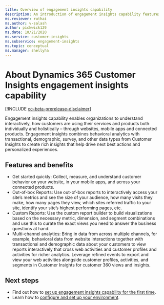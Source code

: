 ```yaml
---
title: Overview of engagement insights capability
description: An introduction of engagement insights capability features and benefits. 
ms.reviewer: ruthai
ms.author: v-salash
author: pickwick129
ms.date: 10/21/2020
ms.service: customer-insights
ms.subservice: engagement-insights 
ms.topic: conceptual
ms.manager: shellyha
---
```


# About Dynamics 365 Customer Insights engagement insights capability 

[!INCLUDE [cc-beta-prerelease-disclaimer](includes/cc-beta-prerelease-disclaimer.md)]

Engagement insights capability enables organizations to understand interactively, how customers are using their services and products both individually and holistically – through websites, mobile apps and connected products. Engagement insights combines behavioral analytics with transactional, demographic, survey, and other data types from Customer Insights to create rich insights that help drive next best actions and personalized experiences. 

## Features and benefits

- Get started quickly: Collect, measure, and understand customer behavior on your website, in your mobile apps, and across your connected products.
- Out-of-box Reports: Use out-of-box reports to interactively access your site’s metrics and see the size of your audience, how many visits they make, how many pages they view, which sites referred traffic to your site, identify your site’s highest performing pages, etc.
- Custom Reports: Use the custom report builder to build visualizations based on the necessary metric, dimension, and segment combinations and use this to curate the exact views you need to answer the business questions at hand.
- Multi-channel analytics: Bring in data from across multiple channels, for example, behavioral data from website interactions together with transactional and demographic data about your customers to view reports interactively that cross web activities and customer profiles and activities for richer analytics. Leverage refined events to export and view your web activities alongside customer profiles, activities, and segments in Customer Insights for customer 360 views and insights.

 ## Next steps

- Find out how to [set up engagement insights capability for the first time](quickstart.md).
- Learn how to [configure and set up your environment](get-started.md).
